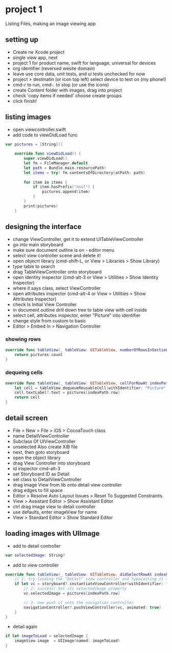 # project 1
Listing Files, making an image viewing app
## setting up
- Create ne Xcode project
- single view app, next
- project 1 for product name, swift for language, universal for devices
- org identifier (reversed wesite domain)
- leave use core data, unit tests, and ui tests unchecked for now
- project > destinatin (or icon top left) select device to test on (my phone!)
- cmd-r to run, cmd-. to stop (or use the icons)
- create Content folder with images, drag into project
- check 'copy items if needed' choose create groups
- click finish!
## listing images
- open viewcontroller.swift
- add code to viewDidLoad func
```swift
var pictures = [String]()
    
    override func viewDidLoad() {
        super.viewDidLoad()
        let fm = FileManager.default
        let path = Bundle.main.resourcePath!
        let items = try! fm.contentsOfDirectory(atPath: path)
        
        for item in items {
            if item.hasPrefix("nssl") {
                pictures.append(item)
            }
        }
        print(pictures)
    }
```
## designing the interface
- change ViewController, get it to extend UITableViewController
- go into main storyboard
- make sure document outline is on - editor menu
- select view controller scene and delete it!
- open objecrt library (cmd-shift-L, or View > Libraries > Show Library)
- type table to search
- drag TableViewController onto storyboard
- open identity inspector (cmd-alt-3 or View > Utilities > Show Identity Inspector)
- where it says class, select ViewController
- open attributes inspector (cmd-alt-4 or View > Utilities > Show Attributes Inspector)
- check Is Initial View Controller
- in document outline drill down tree to table view with cell inside
- select cell, attributes inspector, enter "Picture" into identifier
- change style from custom to basic
- Editor > Embed In > Navigation Controller 
### showing rows
```swift
override func tableView(_ tableView: UITableView, numberOfRowsInSection section: Int) -> Int {
    return pictures.count
}
```
### dequeing cells
```swift
override func tableView(_ tableView: UITableView, cellForRowAt indexPath: IndexPath) -> UITableViewCell {
    let cell = tableView.dequeueReusableCell(withIdentifier: "Picture", for: indexPath)
    cell.textLabel?.text = pictures[indexPath.row]
    return cell
}
```
## detail screen
- File > New > File > iOS > CocoaTouch class
- name DetailViewController
- Subclass Of UIViewController
- unselected Also create XIB file
- next, then goto storyboard
- open the object library
- drag View Controller into storyboard
- id inspector cmd-alt-3
- set Storyboard ID as Detail
- set class to DetailViewController
- drag Image View from lib onto detail view controller
- drag edges to fill space
- Editor > Resolve Auto Layout Issues > Reset To Suggested Constraints. 
- View > Assistant Editor > Show Assistant Editor
- ctrl drag image view to detail controller
- use defaults, enter imageView for name
- View > Standard Editor > Show Standard Editor
## loading images with UIImage
- add to detail controller 
```swift
var selectedImage: String?
```
- add to view controller
```swift
override func tableView(_ tableView: UITableView, didSelectRowAt indexPath: IndexPath) {
    // 1: try loading the "Detail" view controller and typecasting it to be DetailViewController
    if let vc = storyboard?.instantiateViewController(withIdentifier: "Detail") as? DetailViewController {
        // 2: success! Set its selectedImage property
        vc.selectedImage = pictures[indexPath.row]

        // 3: now push it onto the navigation controller
        navigationController?.pushViewController(vc, animated: true)
    }
}
```
- detail again
```swift
if let imageToLoad = selectedImage {
    imageView.image  = UIImage(named: imageToLoad)
}
```
